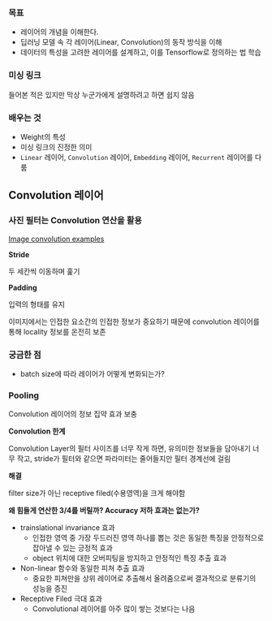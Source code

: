 ### 목표

- 레이어의 개념을 이해한다.
- 딥러닝 모델 속 각 레이어(Linear, Convolution)의 동작 방식을 이해
- 데이터의 특성을 고려한 레이어를 설계하고, 이를 Tensorflow로 정의하는 법 학습

### 미싱 링크

들어본 적은 있지만 막상 누군가에게 설명하려고 하면 쉽지 않음

### 배우는 것

- Weight의 특성
- 미싱 링크의 진정한 의미
- `Linear` 레이어, `Convolution` 레이어, `Embedding` 레이어, `Recurrent` 레이어를 다룸

## Convolution 레이어

### 사진 필터는 Convolution 연산을 활용

[Image convolution examples](https://aishack.in/tutorials/image-convolution-examples/)

**Stride**

두 세칸씩 이동하며 훑기

**Padding**

입력의 형태를 유지

이미지에서는 인접한 요소간의 인접한 정보가 중요하기 때문에 convolution 레이어를 통해 locality 정보를 온전히 보존

### 궁금한 점

- batch size에 따라 레이어가 어떻게 변화되는가?

### Pooling

Convolution 레이어의 정보 집약 효과 보충

**Convolution 한계**

Convolution Layer의 필터 사이즈를 너무 작게 하면, 유의미한 정보들을 담아내기 너무 작고, stride가 필터와 같으면 파라미터는 줄어들지만 필터 경계선에 걸림

**해결**

filter size가 아닌 receptive filed(수용영역)을 크게 해야함

**왜 힘들게 연산한 3/4를 버릴까? Accuracy 저하 효과는 없는가?**

- trainslational invariance 효과
    - 인접한 영역 중 가장 두드러진 영역 하나를 뽑는 것은 동일한 특징을 안정적으로 잡아낼 수 있는 긍정적 효과
    - object 위치에 대한 오버피팅을 방지하고 안정적인 특징 추출 효과
- Non-linear 함수와 동일한 피쳐 추출 효과
    - 중요한 피쳐만을 상위 레이어로 추출해서 올려줌으로써 결과적으로 분류기의 성능을 증진
- Receptive Filed 극대 효과
    - Convolutional 레이어를 아주 많이 쌓는 것보다는 나음